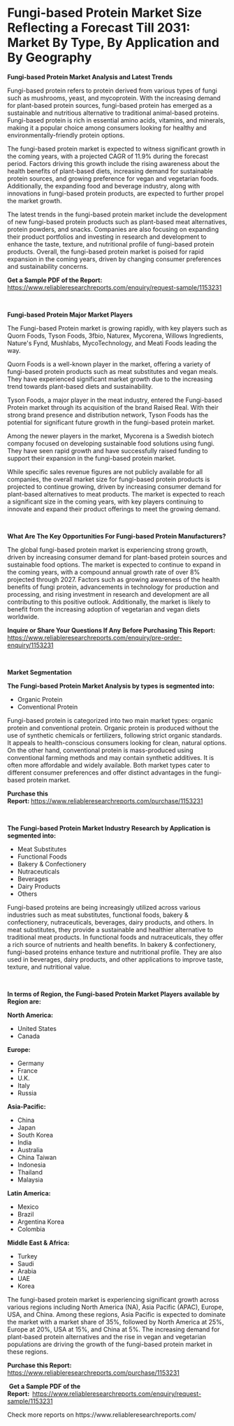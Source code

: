 <p><h1>Fungi-based Protein Market Size Reflecting a Forecast Till 2031: Market By Type, By Application and By Geography</h1></p><p><strong>Fungi-based Protein Market Analysis and Latest Trends</strong></p>
<p><p>Fungi-based protein refers to protein derived from various types of fungi such as mushrooms, yeast, and mycoprotein. With the increasing demand for plant-based protein sources, fungi-based protein has emerged as a sustainable and nutritious alternative to traditional animal-based proteins. Fungi-based protein is rich in essential amino acids, vitamins, and minerals, making it a popular choice among consumers looking for healthy and environmentally-friendly protein options.</p><p>The fungi-based protein market is expected to witness significant growth in the coming years, with a projected CAGR of 11.9% during the forecast period. Factors driving this growth include the rising awareness about the health benefits of plant-based diets, increasing demand for sustainable protein sources, and growing preference for vegan and vegetarian foods. Additionally, the expanding food and beverage industry, along with innovations in fungi-based protein products, are expected to further propel the market growth.</p><p>The latest trends in the fungi-based protein market include the development of new fungi-based protein products such as plant-based meat alternatives, protein powders, and snacks. Companies are also focusing on expanding their product portfolios and investing in research and development to enhance the taste, texture, and nutritional profile of fungi-based protein products. Overall, the fungi-based protein market is poised for rapid expansion in the coming years, driven by changing consumer preferences and sustainability concerns.</p></p>
<p><strong>Get a Sample PDF of the Report:&nbsp;</strong> <a href="https://www.reliableresearchreports.com/enquiry/request-sample/1153231">https://www.reliableresearchreports.com/enquiry/request-sample/1153231</a></p>
<p>&nbsp;</p>
<p><strong>Fungi-based Protein Major Market Players</strong></p>
<p><p>The Fungi-based Protein market is growing rapidly, with key players such as Quorn Foods, Tyson Foods, 3fbio, Naturex, Mycorena, Willows Ingredients, Nature's Fynd, Mushlabs, MycoTechnology, and Meati Foods leading the way. </p><p>Quorn Foods is a well-known player in the market, offering a variety of fungi-based protein products such as meat substitutes and vegan meals. They have experienced significant market growth due to the increasing trend towards plant-based diets and sustainability.</p><p>Tyson Foods, a major player in the meat industry, entered the Fungi-based Protein market through its acquisition of the brand Raised Real. With their strong brand presence and distribution network, Tyson Foods has the potential for significant future growth in the fungi-based protein market.</p><p>Among the newer players in the market, Mycorena is a Swedish biotech company focused on developing sustainable food solutions using fungi. They have seen rapid growth and have successfully raised funding to support their expansion in the fungi-based protein market.</p><p>While specific sales revenue figures are not publicly available for all companies, the overall market size for fungi-based protein products is projected to continue growing, driven by increasing consumer demand for plant-based alternatives to meat products. The market is expected to reach a significant size in the coming years, with key players continuing to innovate and expand their product offerings to meet the growing demand.</p></p>
<p>&nbsp;</p>
<p><strong>What Are The Key Opportunities For Fungi-based Protein Manufacturers?</strong></p>
<p><p>The global fungi-based protein market is experiencing strong growth, driven by increasing consumer demand for plant-based protein sources and sustainable food options. The market is expected to continue to expand in the coming years, with a compound annual growth rate of over 8% projected through 2027. Factors such as growing awareness of the health benefits of fungi protein, advancements in technology for production and processing, and rising investment in research and development are all contributing to this positive outlook. Additionally, the market is likely to benefit from the increasing adoption of vegetarian and vegan diets worldwide.</p></p>
<p><strong>Inquire or Share Your Questions If Any Before Purchasing This Report:</strong> <a href="https://www.reliableresearchreports.com/enquiry/pre-order-enquiry/1153231">https://www.reliableresearchreports.com/enquiry/pre-order-enquiry/1153231</a></p>
<p>&nbsp;</p>
<p><strong>Market Segmentation</strong></p>
<p><strong>The Fungi-based Protein Market Analysis by types is segmented into:</strong></p>
<p><ul><li>Organic Protein</li><li>Conventional Protein</li></ul></p>
<p><p>Fungi-based protein is categorized into two main market types: organic protein and conventional protein. Organic protein is produced without the use of synthetic chemicals or fertilizers, following strict organic standards. It appeals to health-conscious consumers looking for clean, natural options. On the other hand, conventional protein is mass-produced using conventional farming methods and may contain synthetic additives. It is often more affordable and widely available. Both market types cater to different consumer preferences and offer distinct advantages in the fungi-based protein market.</p></p>
<p><strong>Purchase this Report:&nbsp;</strong><a href="https://www.reliableresearchreports.com/purchase/1153231">https://www.reliableresearchreports.com/purchase/1153231</a></p>
<p>&nbsp;</p>
<p><strong>The Fungi-based Protein Market Industry Research by Application is segmented into:</strong></p>
<p><ul><li>Meat Substitutes</li><li>Functional Foods</li><li>Bakery & Confectionery</li><li>Nutraceuticals</li><li>Beverages</li><li>Dairy Products</li><li>Others</li></ul></p>
<p><p>Fungi-based proteins are being increasingly utilized across various industries such as meat substitutes, functional foods, bakery & confectionery, nutraceuticals, beverages, dairy products, and others. In meat substitutes, they provide a sustainable and healthier alternative to traditional meat products. In functional foods and nutraceuticals, they offer a rich source of nutrients and health benefits. In bakery & confectionery, fungi-based proteins enhance texture and nutritional profile. They are also used in beverages, dairy products, and other applications to improve taste, texture, and nutritional value.</p></p>
<p>&nbsp;</p>
<p><strong>In terms of Region, the Fungi-based Protein Market Players available by Region are:</strong></p>
<p>
    <p> <strong> North America: </strong>
        <ul>
            <li>United States</li>
            <li>Canada</li>
        </ul>
        </p> 
    <p> <strong> Europe: </strong>
        <ul>
            <li>Germany</li>
            <li>France</li>
            <li>U.K.</li>
            <li>Italy</li>
            <li>Russia</li>
        </ul>
        </p> 
    <p> <strong> Asia-Pacific: </strong>
        <ul>
            <li>China</li>
            <li>Japan</li>
            <li>South Korea</li>
            <li>India</li>
            <li>Australia</li>
            <li>China Taiwan</li>
            <li>Indonesia</li>
            <li>Thailand</li>
            <li>Malaysia</li>
        </ul>
        </p> 
    <p> <strong> Latin America: </strong>
        <ul>
            <li>Mexico</li>
            <li>Brazil</li>
            <li>Argentina Korea</li>
            <li>Colombia</li>
        </ul>
        </p> 
    <p> <strong> Middle East & Africa: </strong>
        <ul>
            <li>Turkey</li>
            <li>Saudi</li>
            <li>Arabia</li>
            <li>UAE</li>
            <li>Korea</li>
        </ul>
    </p>
    </p>
<p><p>The fungi-based protein market is experiencing significant growth across various regions including North America (NA), Asia Pacific (APAC), Europe, USA, and China. Among these regions, Asia Pacific is expected to dominate the market with a market share of 35%, followed by North America at 25%, Europe at 20%, USA at 15%, and China at 5%. The increasing demand for plant-based protein alternatives and the rise in vegan and vegetarian populations are driving the growth of the fungi-based protein market in these regions.</p></p>
<p><strong>Purchase this Report: </strong><a href="https://www.reliableresearchreports.com/purchase/1153231">https://www.reliableresearchreports.com/purchase/1153231</a></p>
<p>&nbsp;<strong>Get a Sample PDF of the Report:&nbsp;&nbsp;</strong><a href="https://www.reliableresearchreports.com/enquiry/request-sample/1153231">https://www.reliableresearchreports.com/enquiry/request-sample/1153231</a></p>
<p><strong></strong></p>
<p>Check more reports on https://www.reliableresearchreports.com/</p>